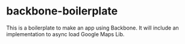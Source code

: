 # backbone-boilerplate
This is a boilerplate to make an app using Backbone. It will include an implementation to async load Google Maps Lib.
